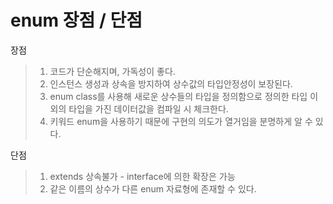 # enum 장점 / 단점

장점 

> 1. 코드가 단순해지며, 가독성이 좋다.
> 2. 인스턴스 생성과 상속을 방지하여 상수값의 타입안정성이 보장된다.
> 3. enum class를 사용해 새로운 상수들의 타입을 정의함으로 정의한 타입 이외의 타입을 가진 데이터값을 컴파일 시 체크한다.
> 4. 키워드 enum을 사용하기 때문에 구현의 의도가 열거임을 분명하게 알 수 있다.

단점 

> 1. extends 상속불가 - interface에 의한 확장은 가능
> 2. 같은 이름의 상수가 다른 enum 자료형에 존재할 수 있다.



